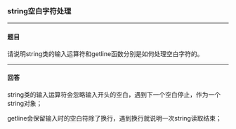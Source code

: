 ### string空白字符处理
***
#### 题目

请说明string类的输入运算符和getline函数分别是如何处理空白字符的。

***
#### 回答

string类的输入运算符会忽略输入开头的空白，遇到下一个空白停止，作为一个string对象；  

getline会保留输入时的空白符除了换行，遇到换行就说明一次string读取结束；
